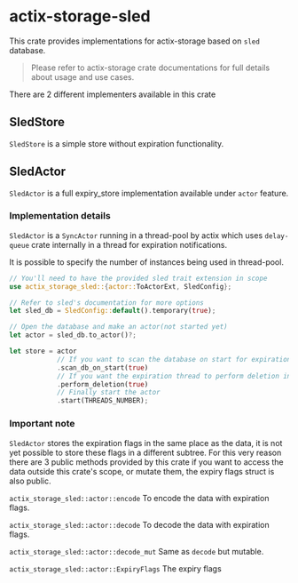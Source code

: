 # actix-storage-sled

This crate provides implementations for actix-storage based on `sled` database.

> Please refer to actix-storage crate documentations for full details about usage and use cases.

There are 2 different implementers available in this crate

## SledStore
`SledStore` is a simple store without expiration functionality.

## SledActor
`SledActor` is a full expiry_store implementation available under `actor` feature.

### Implementation details
`SledActor` is a `SyncActor` running in a thread-pool by actix which uses `delay-queue` crate internally in a thread for expiration notifications.

It is possible to specify the number of instances being used in thread-pool.

```rust
// You'll need to have the provided sled trait extension in scope
use actix_storage_sled::{actor::ToActorExt, SledConfig};

// Refer to sled's documentation for more options
let sled_db = SledConfig::default().temporary(true);

// Open the database and make an actor(not started yet)
let actor = sled_db.to_actor()?;

let store = actor
            // If you want to scan the database on start for expiration
            .scan_db_on_start(true)
            // If you want the expiration thread to perform deletion instead of soft deleting items
            .perform_deletion(true)
            // Finally start the actor
            .start(THREADS_NUMBER);
```

### Important note
`SledActor` stores the expiration flags in the same place as the data, it is not yet possible to store these flags in a different subtree.
For this very reason there are 3 public methods provided by this crate if you want to access the data outside this crate's scope, or mutate them, the expiry flags struct is also public.

`actix_storage_sled::actor::encode` To encode the data with expiration flags.

`actix_storage_sled::actor::decode` To decode the data with expiration flags.

`actix_storage_sled::actor::decode_mut` Same as `decode` but mutable.

`actix_storage_sled::actor::ExpiryFlags` The expiry flags

